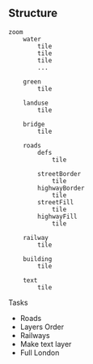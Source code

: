 ## Structure
```
zoom
	water
		tile
		tile
		tile
		...

	green
		tile

	landuse
		tile

	bridge
		tile

	roads
		defs
			tile
			
		streetBorder
			tile
		highwayBorder
			tile
		streetFill
			tile
		highwayFill
			tile

	railway
		tile

	building
		tile
		
	text
		tile
```

Tasks
- Roads
- Layers Order
- Railways
- Make text layer
- Full London